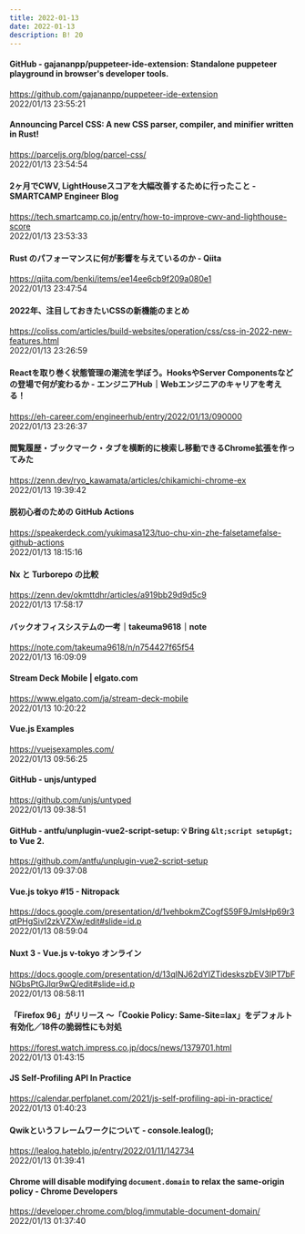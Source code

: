 ```yaml
---
title: 2022-01-13
date: 2022-01-13
description: B! 20
---
```


#### GitHub - gajananpp/puppeteer-ide-extension: Standalone puppeteer playground in browser's developer tools.
https://github.com/gajananpp/puppeteer-ide-extension<br>
2022/01/13 23:55:21<br>


#### Announcing Parcel CSS: A new CSS parser, compiler, and minifier written in Rust!
https://parceljs.org/blog/parcel-css/<br>
2022/01/13 23:54:54<br>


#### 2ヶ月でCWV, LightHouseスコアを大幅改善するために行ったこと - SMARTCAMP Engineer Blog
https://tech.smartcamp.co.jp/entry/how-to-improve-cwv-and-lighthouse-score<br>
2022/01/13 23:53:33<br>


#### Rust のパフォーマンスに何が影響を与えているのか - Qiita
https://qiita.com/benki/items/ee14ee6cb9f209a080e1<br>
2022/01/13 23:47:54<br>


#### 2022年、注目しておきたいCSSの新機能のまとめ
https://coliss.com/articles/build-websites/operation/css/css-in-2022-new-features.html<br>
2022/01/13 23:26:59<br>


#### Reactを取り巻く状態管理の潮流を学ぼう。HooksやServer Componentsなどの登場で何が変わるか - エンジニアHub｜Webエンジニアのキャリアを考える！
https://eh-career.com/engineerhub/entry/2022/01/13/090000<br>
2022/01/13 23:26:37<br>


#### 閲覧履歴・ブックマーク・タブを横断的に検索し移動できるChrome拡張を作ってみた
https://zenn.dev/ryo_kawamata/articles/chikamichi-chrome-ex<br>
2022/01/13 19:39:42<br>


#### 脱初心者のための GitHub Actions
https://speakerdeck.com/yukimasa123/tuo-chu-xin-zhe-falsetamefalse-github-actions<br>
2022/01/13 18:15:16<br>


#### Nx と Turborepo の比較
https://zenn.dev/okmttdhr/articles/a919bb29d9d5c9<br>
2022/01/13 17:58:17<br>


#### バックオフィスシステムの一考｜takeuma9618｜note
https://note.com/takeuma9618/n/n754427f65f54<br>
2022/01/13 16:09:09<br>


#### Stream Deck Mobile | elgato.com
https://www.elgato.com/ja/stream-deck-mobile<br>
2022/01/13 10:20:22<br>


#### Vue.js Examples
https://vuejsexamples.com/<br>
2022/01/13 09:56:25<br>


#### GitHub - unjs/untyped
https://github.com/unjs/untyped<br>
2022/01/13 09:38:51<br>


#### GitHub - antfu/unplugin-vue2-script-setup: 💡 Bring `&lt;script setup&gt;` to Vue 2.
https://github.com/antfu/unplugin-vue2-script-setup<br>
2022/01/13 09:37:08<br>


#### Vue.js tokyo #15 - Nitropack
https://docs.google.com/presentation/d/1vehbokmZCogfS59F9JmIsHp69r3qtPHgSivI2zkVZXw/edit#slide=id.p<br>
2022/01/13 08:59:04<br>


#### Nuxt 3 - Vue.js v-tokyo オンライン
https://docs.google.com/presentation/d/13qINJ62dYIZTideskszbEV3IPT7bFNGbsPtGJlqr9wQ/edit#slide=id.p<br>
2022/01/13 08:58:11<br>


#### 「Firefox 96」がリリース ～「Cookie Policy: Same-Site=lax」をデフォルト有効化／18件の脆弱性にも対処
https://forest.watch.impress.co.jp/docs/news/1379701.html<br>
2022/01/13 01:43:15<br>


#### JS Self-Profiling API In Practice
https://calendar.perfplanet.com/2021/js-self-profiling-api-in-practice/<br>
2022/01/13 01:40:23<br>


#### Qwikというフレームワークについて - console.lealog();
https://lealog.hateblo.jp/entry/2022/01/11/142734<br>
2022/01/13 01:39:41<br>


#### Chrome will disable modifying `document.domain` to relax the same-origin policy - Chrome Developers
https://developer.chrome.com/blog/immutable-document-domain/<br>
2022/01/13 01:37:40<br>


